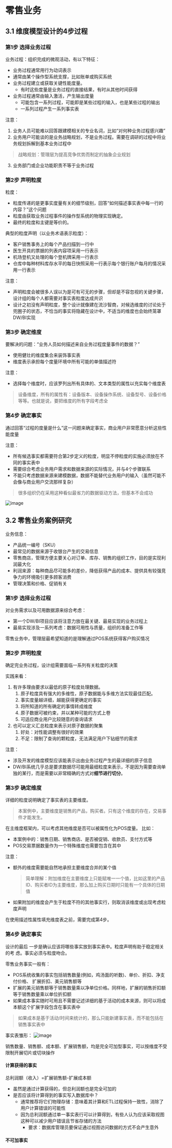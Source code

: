 # 零售业务

## 3.1 维度模型设计的4步过程
### 第1步 选择业务过程
业务过程：组织完成的微观活动，有以下特征：
- 业务过程通常用行为动词表示
- 通常由某个操作型系统支撑，比如账单或购买系统
- 业务过程建立或获取关键性能度量。
  - 有时这些度量是业务过程的直接结果，有时从其他时间获得
- 业务过程通常由输入激活，产生输出度量
  - 可能包含一系列过程，可能即是某些过程的输入，也是某些过程的输出
  - 一系列过程产生一系列事实表

注意：
1. 业务人员可能难以回答跟建模相关的专业名词，比如“对何种业务过程感兴趣”
2. 业务用户可能谈的是业务战略规划，不是业务过程。需要在调研的过程中将业务规划拆解到基本业务过程中
> 战略规划：管理层为提高竞争优势而制定的抽象企业规划
3. 业务部门或企业功能职责不等于业务过程

### 第2步 声明粒度
粒度：
- 粒度传递的是更事实度量有关的细节级别，回答“如何描述事实表中每一行的内容？”这个问题
- 粒度由获取业务过程事件的操作型系统的物理实现确定。
- 最终的粒度和主键是等价的。

典型的粒度声明（以业务术语表示粒度）：
- 客户销售事务上的每个产品扫描到一行中
- 医生开具的票据的列表内容项采用一行表示
- 机场登机又处理的每个登机牌采用一行表示
- 仓库中每种材料库存水平的每日快照采用一行表示每个银行账户每月的情况采用一行表示

注意：
- 声明粒度会被很多人误以为是可有可无的步骤，但却是不容忽视的关键步骤，设计组的每个人都需要对事实表粒度达成共识
- 设计之初没有声明粒度，整个设计就像建在流沙智商，对候选维度的讨论处于兜圈子的状态，不恰当的事实将隐藏在设计中，不适当的维度也会始终笼罩DW/BI实现

### 第3步 确定维度

要解决的问题：“业务人员如何描述来自业务过程度量事件的数据？”
- 使用健壮的维度集合来装饰事实表
- 维度表示承担每个度量环境中所有可能的单值描述符

注意：
- 选择每个维度时，应该罗列出所有具体的、文本类型的属性以充实每个维度表
> 设备维度，所有的属性有：设备版本、设备操作系统、设备型号、设备价格等等。也就是说，要把维度的所有字段考虑全

### 第4步 确定事实

通过回答“过程的度量是什么”这一问题来确定事实，商业用户非常愿意分析这些性能度量

注意：
- 所有候选事实都需要符合第2步定义的粒度，明显不停粒度的实施必须放在不同的事实表中
- 需要综合考虑业务用户需求和数据来源的实际情况，并与4个步骤联系
- 不能只考虑数据来源来建模数据，数据不能替代业务用户的输入（虽然可能不会像与商业用户交流那样复杂）
> 很多组织仍在采用这种看似最省力的数据驱动方法，但基本不会成功

![image](image/图3-1维度设计4步过程的关键输入.png)


## 3.2 零售业务案例研究
业务信息：
- 产品统一编号（SKU）
- 最常见的数据来源于收银台产生的交易信息
- 零售商店，管理方便主要关心对订单、库存、销售的组织工作，目的是实现利润最大化
- 利润来源：每种商品尽可能多的差价，降低获得产品的成本、提供具有较强竞争力的环境吸引更多顾客消费
- 管理决策和价格、促销有关

### 第1步 选择业务过程
对业务需求以及可用数据源来综合考虑：
- 第一个DW/BI项目应该将注意力放在最关键、最易实现的业务过程上
- 最易实现涉及一系列考虑：数据可用性与质量，组织的准备工作等

零售业务中，管理层最希望知道的是理解通过POS系统获得客户购买情况

### 第2步 声明粒度
确定完业务过程，设计组需要面临一系列有关粒度的决策

实践来看：
1. 有许多理由要求以最低的原子粒度处理数据。
   1. 原子粒度具有强大的多维性，原子数据能与多维方法实现最佳匹配。
   2. 事实度量越详细，越能获得更确定的事实
   3. 将所知道的所有确定的事情转成维度
   4. 原子数据可被约束，并以某种可能的方式上卷
   5. 可适应商业用户比较随意的查询请求
2. 也可以定义汇总粒度来表示对原子数据的聚集
   1. 好处：对性能调整有很好的效果
   2. 不足：限制了查询的颗粒度，无法满足用户下钻细节的需求
   
注意：
- 涉及开发的维度模型应该能表示出由业务过程产生的最详细的原子信息
- DW/BI系统几乎总是要求数据尽可能用最细粒度来表示，不是因为需要查询单独的某行，而是需要以非常精确的方式对**细节进行切分**。

### 第3步 确定维度
详细的粒度说明确定了事实表的主要维度。
> 本案例中，主要维度是销售的产品，购买者。只有这个维度的存在，交易事件才能发生。

在主维度框架内，可以考虑其他维度是否可以被属性化为POS度量。
比如：
- 本案例中的：销售日期、销售商店、是否被促销、收款员、支付方式等
- POS交易票据数量作为一个特殊维度也需要包含在其中

注意：
- 额外的维度需要能自然地承担主要维度合并的某个值
  > 简单理解：附加维度在主要维度上只能赋唯一一个值，比如这里的产品ID、购买者ID为主要维度，那么加上购买日期时只能有一个具体的日期值
- 如果附加的维度会产生于粒度不符的其他事实行，则取消该维度或出现考虑粒度声明

在使用描述性属性填充维度表之前，需要完成第4步。

### 第4步 确定事实
设计的最后 一步是确认应该将哪些事实放到事实表中。粒度声明有助于稳定相关的考 虑。事实必须与粒度吻合。

零售业务事实一般有：
- POS系统收集的事实包括销售数量(例如，鸡汤面的听数)、单价、折扣、净支付价格、 扩展折扣、美元销售额等
- 扩展的美元销售额等于销售数量乘以净单位价格。同样地，扩展的销售折扣额等于销售数量乘以单位折扣额
- 如果成本事实随时可用且不需要记述详细的基于活动的成本来源，则可以将成本额这个扩展字段包含在事实表中
> 如果成本是基于活动/时间来统计的，那么只能新建事实表，而不能包括在销售事实表中

事实表雏形：
![image](image/图3-3零售模式中的可度量事实.png)

销售数量、销售额、成本额、扩展销售额，均是完全可加型事实，可以按维度不受限制开展切片或切块操作

#### 计算获得的事实
总利润额（收入）=扩展销售额-扩展成本额
- 虽然是通过计算获得的，但总利润额也是完全可加的
- 是否应该将计算得到的事实写入数据库中？
  - 通常推荐将它们物理存储：意味着其计算和ETL过程保持一致性，消除了用户计算错误的可能性
  - 因为总利润额通过单一事实表行可以计算得到，有些人认为应该采取视图这种可以减少用户错误且节省存储的方法
    - 要求：数据库管理员要保证通过视图访问数据的方式不会产生意外

#### 不可加事实